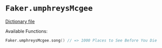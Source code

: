 # `Faker.umphreysMcgee`

[Dictionary file](../src/main/resources/locales/en/umphreys_mcgee.yml)

Available Functions:  
```kotlin
Faker.umphreysMcgee.song() // => 1000 Places to See Before You Die
```
